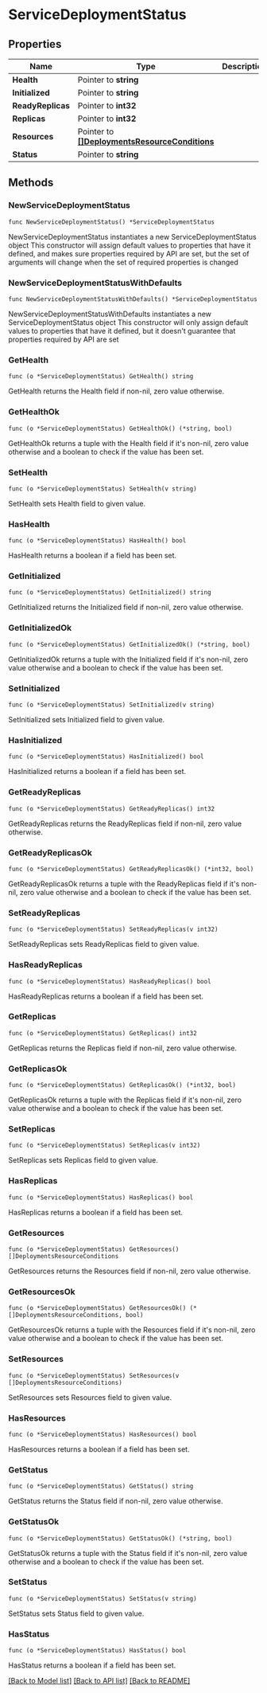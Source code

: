# ServiceDeploymentStatus

## Properties

Name | Type | Description | Notes
------------ | ------------- | ------------- | -------------
**Health** | Pointer to **string** |  | [optional] 
**Initialized** | Pointer to **string** |  | [optional] 
**ReadyReplicas** | Pointer to **int32** |  | [optional] 
**Replicas** | Pointer to **int32** |  | [optional] 
**Resources** | Pointer to [**[]DeploymentsResourceConditions**](DeploymentsResourceConditions.md) |  | [optional] 
**Status** | Pointer to **string** |  | [optional] 

## Methods

### NewServiceDeploymentStatus

`func NewServiceDeploymentStatus() *ServiceDeploymentStatus`

NewServiceDeploymentStatus instantiates a new ServiceDeploymentStatus object
This constructor will assign default values to properties that have it defined,
and makes sure properties required by API are set, but the set of arguments
will change when the set of required properties is changed

### NewServiceDeploymentStatusWithDefaults

`func NewServiceDeploymentStatusWithDefaults() *ServiceDeploymentStatus`

NewServiceDeploymentStatusWithDefaults instantiates a new ServiceDeploymentStatus object
This constructor will only assign default values to properties that have it defined,
but it doesn't guarantee that properties required by API are set

### GetHealth

`func (o *ServiceDeploymentStatus) GetHealth() string`

GetHealth returns the Health field if non-nil, zero value otherwise.

### GetHealthOk

`func (o *ServiceDeploymentStatus) GetHealthOk() (*string, bool)`

GetHealthOk returns a tuple with the Health field if it's non-nil, zero value otherwise
and a boolean to check if the value has been set.

### SetHealth

`func (o *ServiceDeploymentStatus) SetHealth(v string)`

SetHealth sets Health field to given value.

### HasHealth

`func (o *ServiceDeploymentStatus) HasHealth() bool`

HasHealth returns a boolean if a field has been set.

### GetInitialized

`func (o *ServiceDeploymentStatus) GetInitialized() string`

GetInitialized returns the Initialized field if non-nil, zero value otherwise.

### GetInitializedOk

`func (o *ServiceDeploymentStatus) GetInitializedOk() (*string, bool)`

GetInitializedOk returns a tuple with the Initialized field if it's non-nil, zero value otherwise
and a boolean to check if the value has been set.

### SetInitialized

`func (o *ServiceDeploymentStatus) SetInitialized(v string)`

SetInitialized sets Initialized field to given value.

### HasInitialized

`func (o *ServiceDeploymentStatus) HasInitialized() bool`

HasInitialized returns a boolean if a field has been set.

### GetReadyReplicas

`func (o *ServiceDeploymentStatus) GetReadyReplicas() int32`

GetReadyReplicas returns the ReadyReplicas field if non-nil, zero value otherwise.

### GetReadyReplicasOk

`func (o *ServiceDeploymentStatus) GetReadyReplicasOk() (*int32, bool)`

GetReadyReplicasOk returns a tuple with the ReadyReplicas field if it's non-nil, zero value otherwise
and a boolean to check if the value has been set.

### SetReadyReplicas

`func (o *ServiceDeploymentStatus) SetReadyReplicas(v int32)`

SetReadyReplicas sets ReadyReplicas field to given value.

### HasReadyReplicas

`func (o *ServiceDeploymentStatus) HasReadyReplicas() bool`

HasReadyReplicas returns a boolean if a field has been set.

### GetReplicas

`func (o *ServiceDeploymentStatus) GetReplicas() int32`

GetReplicas returns the Replicas field if non-nil, zero value otherwise.

### GetReplicasOk

`func (o *ServiceDeploymentStatus) GetReplicasOk() (*int32, bool)`

GetReplicasOk returns a tuple with the Replicas field if it's non-nil, zero value otherwise
and a boolean to check if the value has been set.

### SetReplicas

`func (o *ServiceDeploymentStatus) SetReplicas(v int32)`

SetReplicas sets Replicas field to given value.

### HasReplicas

`func (o *ServiceDeploymentStatus) HasReplicas() bool`

HasReplicas returns a boolean if a field has been set.

### GetResources

`func (o *ServiceDeploymentStatus) GetResources() []DeploymentsResourceConditions`

GetResources returns the Resources field if non-nil, zero value otherwise.

### GetResourcesOk

`func (o *ServiceDeploymentStatus) GetResourcesOk() (*[]DeploymentsResourceConditions, bool)`

GetResourcesOk returns a tuple with the Resources field if it's non-nil, zero value otherwise
and a boolean to check if the value has been set.

### SetResources

`func (o *ServiceDeploymentStatus) SetResources(v []DeploymentsResourceConditions)`

SetResources sets Resources field to given value.

### HasResources

`func (o *ServiceDeploymentStatus) HasResources() bool`

HasResources returns a boolean if a field has been set.

### GetStatus

`func (o *ServiceDeploymentStatus) GetStatus() string`

GetStatus returns the Status field if non-nil, zero value otherwise.

### GetStatusOk

`func (o *ServiceDeploymentStatus) GetStatusOk() (*string, bool)`

GetStatusOk returns a tuple with the Status field if it's non-nil, zero value otherwise
and a boolean to check if the value has been set.

### SetStatus

`func (o *ServiceDeploymentStatus) SetStatus(v string)`

SetStatus sets Status field to given value.

### HasStatus

`func (o *ServiceDeploymentStatus) HasStatus() bool`

HasStatus returns a boolean if a field has been set.


[[Back to Model list]](../README.md#documentation-for-models) [[Back to API list]](../README.md#documentation-for-api-endpoints) [[Back to README]](../README.md)


